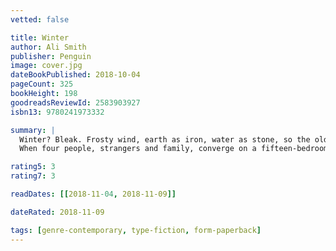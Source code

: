 ```yaml
---
vetted: false

title: Winter
author: Ali Smith
publisher: Penguin
image: cover.jpg
dateBookPublished: 2018-10-04
pageCount: 325
bookHeight: 198
goodreadsReviewId: 2583903927
isbn13: 9780241973332

summary: |
  Winter? Bleak. Frosty wind, earth as iron, water as stone, so the old song goes…
  When four people, strangers and family, converge on a fifteen-bedroom house in Cornwall for Christmas, will there be enough room for everyone?

rating5: 3
rating7: 3

readDates: [[2018-11-04, 2018-11-09]]

dateRated: 2018-11-09

tags: [genre-contemporary, type-fiction, form-paperback]
---
```

